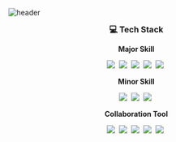 ![header](https://capsule-render.vercel.app/api?type=waving&color=gradient&customColorList=12&height=220&text=YooChang%20Yoon&animation=twinkling&desc=jell22y's%20github&fontAlignY=40&descAlign=72&descAlignY=60)

<p align="center"> <font size = "3"> <b> &#128187; Tech Stack </b> </font> </p>

<p align="center"> <b> Major Skill </b> </p>
<p align="center">
<img src="https://img.shields.io/badge/Unity-000000?style=flat-square&logo=Unity&logoColor=white"/></a>&nbsp
<img src="https://img.shields.io/badge/C%23-239120?style=flat-square&logo=C%20Sharp&logoColor=white"/></a>&nbsp 
<img src="https://img.shields.io/badge/Android-3DDC84?style=flat-square&logo=Android&logoColor=white"/></a>&nbsp 
<img src="https://img.shields.io/badge/Android%20Studio-3DDC84?style=flat-square&logo=Android%20Studio&logoColor=white"/></a>&nbsp 
<img src="https://img.shields.io/badge/Java-007396?style=flat-square"/></a>&nbsp 
</p>

<p align="center"> <b> Minor Skill </b> </p>
<p align="center">
<img src="https://img.shields.io/badge/C%2B%2B-00599C?style=flat-square&logo=C%2B%2B&logoColor=white"/></a>&nbsp 
<img src="https://img.shields.io/badge/PHP-777BB4?style=flat-square&logo=PHP&logoColor=white"/></a>&nbsp
<img src="https://img.shields.io/badge/MySQL-4479A1?style=flat-square&logo=MySQL&logoColor=white"/></a>&nbsp 
</p>

<p align="center"> <b> Collaboration Tool </b> </p>
<p align="center">
<img src="https://img.shields.io/badge/Git-F05032?style=flat-square&logo=Git&logoColor=white"/></a>&nbsp
<img src="https://img.shields.io/badge/GitHub-181717?style=flat-square&logo=GitHub&logoColor=white"/></a>&nbsp
<img src="https://img.shields.io/badge/Notion-000000?style=flat-square&logo=Notion&logoColor=white"/></a>&nbsp
<img src="https://img.shields.io/badge/Jira-0052CC?style=flat-square&logo=Jira&logoColor=white"/></a>&nbsp
<img src="https://img.shields.io/badge/Slack-4A154B?style=flat-square&logo=Slack&logoColor=white"/></a>&nbsp
</p>